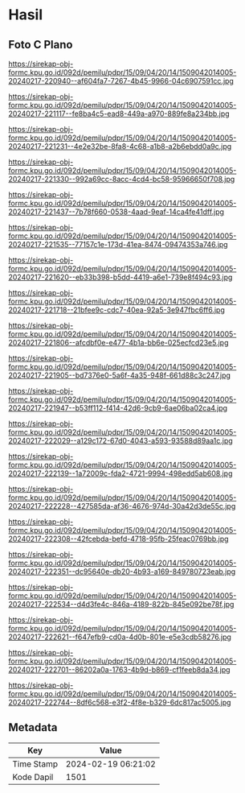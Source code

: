 # Hasil

## Foto C Plano

https://sirekap-obj-formc.kpu.go.id/092d/pemilu/pdpr/15/09/04/20/14/1509042014005-20240217-220940--af604fa7-7267-4b45-9966-04c6907591cc.jpg

https://sirekap-obj-formc.kpu.go.id/092d/pemilu/pdpr/15/09/04/20/14/1509042014005-20240217-221117--fe8ba4c5-ead8-449a-a970-889fe8a234bb.jpg

https://sirekap-obj-formc.kpu.go.id/092d/pemilu/pdpr/15/09/04/20/14/1509042014005-20240217-221231--4e2e32be-8fa8-4c68-a1b8-a2b6ebdd0a9c.jpg

https://sirekap-obj-formc.kpu.go.id/092d/pemilu/pdpr/15/09/04/20/14/1509042014005-20240217-221330--992a69cc-8acc-4cd4-bc58-95966650f708.jpg

https://sirekap-obj-formc.kpu.go.id/092d/pemilu/pdpr/15/09/04/20/14/1509042014005-20240217-221437--7b78f660-0538-4aad-9eaf-14ca4fe41dff.jpg

https://sirekap-obj-formc.kpu.go.id/092d/pemilu/pdpr/15/09/04/20/14/1509042014005-20240217-221535--77157c1e-173d-41ea-8474-09474353a746.jpg

https://sirekap-obj-formc.kpu.go.id/092d/pemilu/pdpr/15/09/04/20/14/1509042014005-20240217-221620--eb33b398-b5dd-4419-a6e1-739e8f494c93.jpg

https://sirekap-obj-formc.kpu.go.id/092d/pemilu/pdpr/15/09/04/20/14/1509042014005-20240217-221718--21bfee9c-cdc7-40ea-92a5-3e947fbc6ff6.jpg

https://sirekap-obj-formc.kpu.go.id/092d/pemilu/pdpr/15/09/04/20/14/1509042014005-20240217-221806--afcdbf0e-e477-4b1a-bb6e-025ecfcd23e5.jpg

https://sirekap-obj-formc.kpu.go.id/092d/pemilu/pdpr/15/09/04/20/14/1509042014005-20240217-221905--bd7376e0-5a6f-4a35-948f-661d88c3c247.jpg

https://sirekap-obj-formc.kpu.go.id/092d/pemilu/pdpr/15/09/04/20/14/1509042014005-20240217-221947--b53ff112-f414-42d6-9cb9-6ae06ba02ca4.jpg

https://sirekap-obj-formc.kpu.go.id/092d/pemilu/pdpr/15/09/04/20/14/1509042014005-20240217-222029--a129c172-67d0-4043-a593-93588d89aa1c.jpg

https://sirekap-obj-formc.kpu.go.id/092d/pemilu/pdpr/15/09/04/20/14/1509042014005-20240217-222139--1a72009c-fda2-4721-9994-498edd5ab608.jpg

https://sirekap-obj-formc.kpu.go.id/092d/pemilu/pdpr/15/09/04/20/14/1509042014005-20240217-222228--427585da-af36-4676-974d-30a42d3de55c.jpg

https://sirekap-obj-formc.kpu.go.id/092d/pemilu/pdpr/15/09/04/20/14/1509042014005-20240217-222308--42fcebda-befd-4718-95fb-25feac0769bb.jpg

https://sirekap-obj-formc.kpu.go.id/092d/pemilu/pdpr/15/09/04/20/14/1509042014005-20240217-222351--dc95640e-db20-4b93-a169-849780723eab.jpg

https://sirekap-obj-formc.kpu.go.id/092d/pemilu/pdpr/15/09/04/20/14/1509042014005-20240217-222534--d4d3fe4c-846a-4189-822b-845e092be78f.jpg

https://sirekap-obj-formc.kpu.go.id/092d/pemilu/pdpr/15/09/04/20/14/1509042014005-20240217-222621--f647efb9-cd0a-4d0b-801e-e5e3cdb58276.jpg

https://sirekap-obj-formc.kpu.go.id/092d/pemilu/pdpr/15/09/04/20/14/1509042014005-20240217-222701--86202a0a-1763-4b9d-b869-cf1feeb8da34.jpg

https://sirekap-obj-formc.kpu.go.id/092d/pemilu/pdpr/15/09/04/20/14/1509042014005-20240217-222744--8df6c568-e3f2-4f8e-b329-6dc817ac5005.jpg


## Metadata

| Key        | Value               |
| ---------- | ------------------- |
| Time Stamp | 2024-02-19 06:21:02 |
| Kode Dapil | 1501                |



